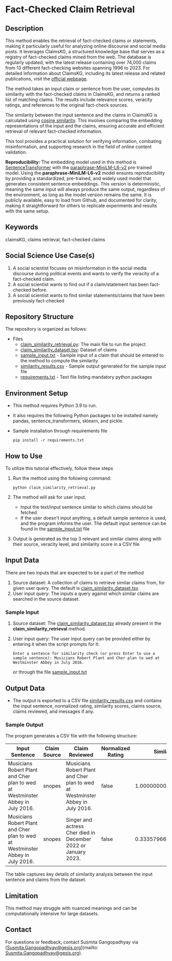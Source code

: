 # Fact-Checked Claim Retrieval

## Description


This method enables the retrieval of fact-checked claims or statements, making it particularly useful for analyzing online discourse and social media posts. It leverages ClaimsKG, a structured knowledge base that serves as a registry of fact-checked claims mined from the web. The database is regularly updated, with the latest release containing over 74,000 claims from 13 different fact-checking websites spanning 1996 to 2023. For detailed information about ClaimsKG, including its latest release and related publications, visit the [official webpage](https://data.gesis.org/claimskg/).

The method takes an input claim or sentence from the user, computes its similarity with the fact-checked claims in ClaimsKG, and returns a ranked list of matching claims. The results include relevance scores, veracity ratings, and references to the original fact-check sources.

The similarity between the input sentence and the claims in ClaimsKG is calculated using [cosine similarity](https://en.wikipedia.org/wiki/Cosine_similarity). This involves comparing the embedding representations of the input and the claims, ensuring accurate and efficient retrieval of relevant fact-checked information.

This tool provides a practical solution for verifying information, combating misinformation, and supporting research in the field of online content validation.

**Reproducibility:** The embedding model used in this method is [SentenceTransformer](https://github.com/UKPLab/sentence-transformers) with the [paraphrase-MiniLM-L6-v2](https://www.sbert.net/docs/sentence_transformer/pretrained_models.html) pre-trained model.
Using the **paraphrase-MiniLM-L6-v2** model ensures reproducibility by providing a standardized, pre-trained, and widely used model that generates consistent sentence embeddings. This version is deterministic, meaning the same input will always produce the same output, regardless of the environment, as long as the model version remains the same. It is publicly available, easy to load from Github, and documented for clarity, making it straightforward for others to replicate experiments and results with the same setup.

## Keywords
claimsKG, claims retrieval, fact-checked claims

## Social Science Use Case(s)

1. A social scientist focuses on misinformation in the social media discourse during political events and wants to verify the veracity of a fact-checked claim.
2. A social scientist wants to find out if a claim/statement has been fact-checked before.
3. A social scientist wants to find similar statements/claims that have been previously fact-checked


## Repository Structure
The repository is organized as follows: 

* Files
  - [claim_similarity_retrieval.py](https://github.com/BDA-KTS/claim_similarity_retrieval/blob/main/claim_similarity_retrieval.py): The main file to run the project
  - [claim_similarity_dataset.tsv](https://github.com/BDA-KTS/claim_similarity_retrieval/blob/main/claim_similarity_dataset.tsv): Dataset of claims
  - [sample_input.txt](https://github.com/BDA-KTS/claim_similarity_retrieval/blob/main/sample_input.txt) - Sample input of a claim that should be entered to the method to compute the similarity
  - [similarity_results.csv](https://github.com/BDA-KTS/claim_similarity_retrieval/blob/main/similarity_results.csv) - Sample output generated for the sample input file
  - [requirements.txt](https://github.com/BDA-KTS/claim_similarity_retrieval/blob/main/requirements.txt) - Text file listing mandatory python packages


 

## Environment Setup
 - This method requires Python 3.9 to run.
 - It also requires the following Python packages to be installed namely pandas, sentence_transformers, sklearn, and pickle.
 - Sample installation through requirements file
   
    `pip install -r requirements.txt`


  

## How to Use
To utilize this tutorial effectively, follow these steps
1. Run the method using the following command: 
   
   `python claim_similarity_retrieval.py`
   
2. The method will ask for user input.
     - Input the text/input sentence similar to which claims should be fetched
     - If the user doesn't input anything, a default sample sentence is used, and the program informs the user. The default input sentence can be found in the [sample_input.txt](https://github.com/BDA-KTS/claim_similarity_retrieval/blob/main/sample_input.txt) file

   
3. Output is generated as the top 3 relevant and similar claims along with their source, veracity level, and similarity score in a CSV file

## Input Data 
There are two inputs that are expected to be a part of the method
1. Source dataset: A collection of claims to retrieve similar claims from, for given user query. The default is [claim_similarity_dataset.tsv](https://github.com/BDA-KTS/claim_similarity_retrieval/blob/main/claim_similarity_dataset.tsv). 
2. User input query: The inputs a query against which similar claims are searched in the source dataset.
   
### Sample Input 
1. Source dataset: The [claim_similarity_dataset.tsv](https://github.com/BDA-KTS/claim_similarity_retrieval/blob/main/claim_similarity_dataset.tsv) already present in the **claim_similarity_retrieval** method. 
2. User input query: The user input query can be provided either by entering it when the script prompts for it:
   
    `Enter a sentence for similarity check (or press Enter to use a sample sentence): Musicians Robert Plant and Cher plan to wed at Westminster Abbey in July 2016.`
   
   or through the file [sample_input.txt](https://github.com/BDA-KTS/claim_similarity_retrieval/blob/main/sample_input.txt)

## Output Data 
* The output is exported to a CSV file [similarity_results.csv](https://github.com/BDA-KTS/claim_similarity_retrieval/blob/main/similarity_results.csv) and contains the input sentence, normalized rating, similarity scores, claims source, claims reviewed, and messages if any.
  
### Sample Output

The program generates a CSV file with the following structure:

| **Input Sentence**                                                   | **Claim Source** | **Claim Reviewed**                                                              | **Normalized Rating** | **Similarity**      | **Message** |
|-----------------------------------------------------------------------|------------------|----------------------------------------------------------------------------------|------------------------|---------------------|--------------|
| Musicians Robert Plant and Cher plan to wed at Westminster Abbey in July 2016. | snopes           | Musicians Robert Plant and Cher plan to wed at Westminster Abbey in July 2016.   | false                 | 1.0000000000000007  |              |
| Musicians Robert Plant and Cher plan to wed at Westminster Abbey in July 2016. | snopes           | Singer and actress Cher died in December 2022 or January 2023.                  | false                 | 0.33357966160385355 |              |

The table captures key details of similarity analysis between the input sentence and claims from the dataset.
               




## Limitation
This method may struggle with nuanced meanings and can be computationally intensive for large datasets. 



## Contact
For questions or feedback, contact Susmita Gangopadhyay via [Susmita.Gangopadhyay@gesis.org](mailto: Susmita.Gangopadhyay@gesis.org).


